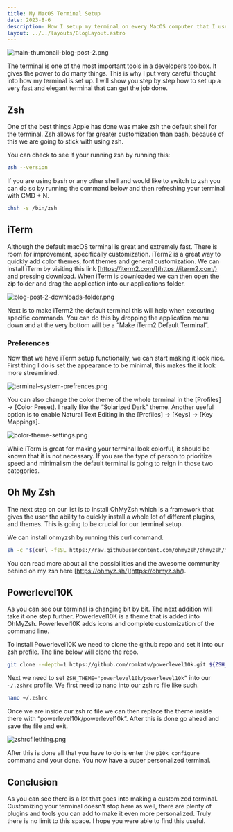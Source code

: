 ```yaml
---
title: My MacOS Terminal Setup
date: 2023-8-6
description: How I setup my terminal on every MacOS computer that I use.
layout: ../../layouts/BlogLayout.astro
---
```


![main-thumbnail-blog-post-2.png](/images/blog/main-thumbnail-blog-post-2.png)

The terminal is one of the most important tools in a developers toolbox. It gives the power to do many things. This is why I put very careful thought into how my terminal is set up. I will show you step by step how to set up a very fast and elegant terminal that can get the job done.

## Zsh

One of the best things Apple has done was make zsh the default shell for the terminal. Zsh allows for far greater customization than bash, because of this we are going to stick with using zsh.

You can check to see if your running zsh by running this:

```bash
zsh --version
```

If you are using bash or any other shell and would like to switch to zsh you can do so by running the command below and then refreshing your terminal with CMD + N.

```bash
chsh -s /bin/zsh
```

## iTerm

Although the default macOS terminal is great and extremely fast. There is room for improvement, specifically customization. iTerm2 is a great way to quickly add color themes, font themes and general customization. We can install iTerm by visiting this link [https://iterm2.com/](https://iterm2.com/) and pressing download. When iTerm is downloaded we can then open the zip folder and drag the application into our applications folder.

![blog-post-2-downloads-folder.png](/images/blog/blog-post-2-downloads-folder.png)

Next is to make iTerm2 the default terminal this will help when executing specific commands. You can do this by dropping the application menu down and at the very bottom will be a “Make iTerm2 Default Terminal”.

### Preferences

Now that we have iTerm setup functionally, we can start making it look nice. First thing I do is set the appearance to be minimal, this makes the it look more streamlined.

![terminal-system-prefrences.png](/images/blog/terminal-system-prefrences.png)

You can also change the color theme of the whole terminal in the [Profiles] → [Color Preset]. I really like the “Solarized Dark” theme. Another useful option is to enable Natural Text Editing in the [Profiles] → [Keys] → [Key Mappings].

![color-theme-settings.png](/images/blog/color-theme-settings.png)

While iTerm is great for making your terminal look colorful, it should be known that it is not necessary. If you are the type of person to prioritize speed and minimalism the default terminal is going to reign in those two categories.

## Oh My Zsh

The next step on our list is to install OhMyZsh which is a framework that gives the user the ability to quickly install a whole lot of different plugins, and themes. This is going to be crucial for our terminal setup.

We can install ohmyzsh by running this curl command.

```bash
sh -c "$(curl -fsSL https://raw.githubusercontent.com/ohmyzsh/ohmyzsh/master/tools/install.sh)"
```

You can read more about all the possibilities and the awesome community behind oh my zsh here [https://ohmyz.sh/](https://ohmyz.sh/).

## Powerlevel10K

As you can see our terminal is changing bit by bit. The next addition will take it one step further. Powerlevel10K is a theme that is added into OhMyZsh. Powerlevel10K adds icons and complete customization of the command line.

To install Powerlevel10K we need to clone the github repo and set it into our zsh profile. The line below will clone the repo.

```bash
git clone --depth=1 https://github.com/romkatv/powerlevel10k.git ${ZSH_CUSTOM:-$HOME/.oh-my-zsh/custom}/themes/powerlevel10k
```

Next we need to set `ZSH_THEME="powerlevel10k/powerlevel10k”` into our `~/.zshrc` profile. We first need to nano into our zsh rc file like such.

```bash
nano ~/.zshrc
```

Once we are inside our zsh rc file we can then replace the theme inside there with “powerlevel10k/powerlevel10k”. After this is done go ahead and save the file and exit.

![zshrcfilething.png](/images/blog/zshrcfilething.png)

After this is done all that you have to do is enter the `p10k configure` command and your done. You now have a super personalized terminal.

## Conclusion

As you can see there is a lot that goes into making a customized terminal. Customizing your terminal doesn’t stop here as well, there are plenty of plugins and tools you can add to make it even more personalized. Truly there is no limit to this space. I hope you were able to find this useful.
